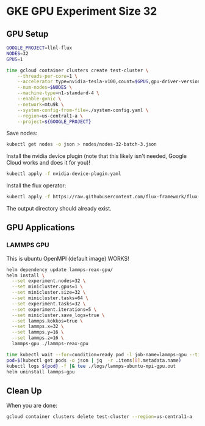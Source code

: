 # GKE GPU Experiment Size 32

## GPU Setup

```bash
GOOGLE_PROJECT=llnl-flux
NODES=32
GPUS=1

time gcloud container clusters create test-cluster \
    --threads-per-core=1 \
    --accelerator type=nvidia-tesla-v100,count=$GPUS,gpu-driver-version=latest \
    --num-nodes=$NODES \
    --machine-type=n1-standard-4 \
    --enable-gvnic \
    --network=mtu9k \
    --system-config-from-file=./system-config.yaml \
    --region=us-central1-a \
    --project=${GOOGLE_PROJECT} 
```

Save nodes:

```bash
kubectl get nodes -o json > nodes/nodes-32-batch-3.json 
```

Install the nvidia device plugin (note that this likely isn't needed, Google Cloud works and does it for you)!

```bash
kubectl apply -f nvidia-device-plugin.yaml
```

Install the flux operator:

```bash
kubectl apply -f https://raw.githubusercontent.com/flux-framework/flux-operator/refs/heads/main/examples/dist/flux-operator.yaml
```

The output directory should already exist.

## GPU Applications

### LAMMPS GPU

This is ubuntu OpenMPI (default image) WORKS!

```bash
helm dependency update lammps-reax-gpu/
helm install \
  --set experiment.nodes=32 \
  --set minicluster.gpus=1 \
  --set minicluster.size=32 \
  --set minicluster.tasks=64 \
  --set experiment.tasks=32 \
  --set experiment.iterations=5 \
  --set minicluster.save_logs=true \
  --set lammps.kokkos=true \
  --set lammps.x=32 \
  --set lammps.y=16 \
  --set lammps.z=16 \
  lammps-gpu ./lammps-reax-gpu

time kubectl wait --for=condition=ready pod -l job-name=lammps-gpu --timeout=600s
pod=$(kubectl get pods -o json | jq  -r .items[0].metadata.name)
kubectl logs ${pod} -f |& tee ./logs/lammps-ubuntu-mpi-gpu.out
helm uninstall lammps-gpu
```

## Clean Up

When you are done:

```bash
gcloud container clusters delete test-cluster --region=us-central1-a
```
